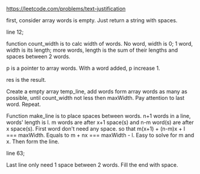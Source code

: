 https://leetcode.com/problems/text-justification

first, consider array words is empty. Just return a string with spaces.

line 12;

function count_width is to calc width of words. No word, width is 0;
 1 word, width is its length; more words, length is the sum of their lengths
 and spaces between 2 words.

p is a pointer to array words. With a word added, p increase 1.

res is the result.

Create a empty array temp_line, add words form array words as many as possible,
 until count_width not less then maxWidth. Pay attention to last word. Repeat.

 
Function make_line is to place spaces between words. n+1 words in a line, words' length is l.
  m words are after x+1 space(s) and n-m word(s) are after x space(s).
  First word don't need any space.
  so that m(x+1) + (n-m)x + l === maxWidth.
  Equals to m + nx === maxWidth - l.
  Easy to solve for m and x.
  Then form the line.
  
line 63;

Last line only need 1 space between 2 words. Fill the end with space.
